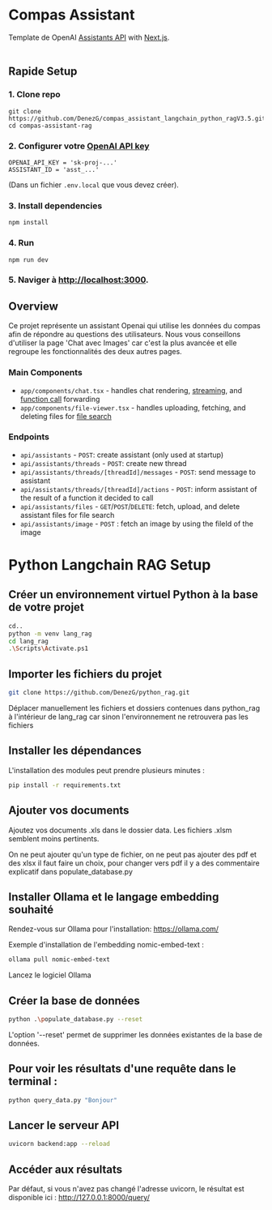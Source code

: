 # Compas Assistant
Template de OpenAI [Assistants API](https://platform.openai.com/docs/assistants/overview) with [Next.js](https://nextjs.org/docs).
<br/>
<br/>


## Rapide Setup

### 1. Clone repo
```shell
git clone https://github.com/DenezG/compas_assistant_langchain_python_ragV3.5.git
cd compas-assistant-rag
```

### 2. Configurer votre [OpenAI API key](https://platform.openai.com/api-keys)
```shell
OPENAI_API_KEY = 'sk-proj-...'
ASSISTANT_ID = 'asst_...'
```
(Dans un fichier `.env.local` que vous devez créer).

### 3. Install dependencies
```shell
npm install
```

### 4. Run
```shell
npm run dev
```

### 5. Naviger à [http://localhost:3000](http://localhost:3000).

## Overview

Ce projet représente un assistant Openai qui utilise les données du compas afin de répondre au questions des utilisateurs.
Nous vous conseillons d'utiliser la page 'Chat avec Images' car c'est la plus avancée et elle regroupe les fonctionnalités des deux autres pages.


### Main Components

- `app/components/chat.tsx` - handles chat rendering, [streaming](https://platform.openai.com/docs/assistants/overview?context=with-streaming), and [function call](https://platform.openai.com/docs/assistants/tools/function-calling/quickstart?context=streaming&lang=node.js) forwarding
- `app/components/file-viewer.tsx` - handles uploading, fetching, and deleting files for [file search](https://platform.openai.com/docs/assistants/tools/file-search)

### Endpoints

- `api/assistants` - `POST`: create assistant (only used at startup)
- `api/assistants/threads` - `POST`: create new thread
- `api/assistants/threads/[threadId]/messages` - `POST`: send message to assistant
- `api/assistants/threads/[threadId]/actions` - `POST`: inform assistant of the result of a function it decided to call
- `api/assistants/files` - `GET`/`POST`/`DELETE`: fetch, upload, and delete assistant files for file search
- `api/assistants/image` - `POST` : fetch an image by using the fileId of the image


# Python Langchain RAG Setup

## Créer un environnement virtuel Python à la base de votre projet
```sh
cd..
python -m venv lang_rag
cd lang_rag
.\Scripts\Activate.ps1
```

## Importer les fichiers du projet
```sh
git clone https://github.com/DenezG/python_rag.git
```
Déplacer manuellement les fichiers et dossiers contenues dans python_rag à l'intérieur de lang_rag car sinon l'environnement ne retrouvera pas les fichiers

## Installer les dépendances
L'installation des modules peut prendre plusieurs minutes :

```sh
pip install -r requirements.txt
```

## Ajouter vos documents
Ajoutez vos documents .xls dans le dossier data. Les fichiers .xlsm semblent moins pertinents.

On ne peut ajouter qu'un type de fichier, on ne peut pas ajouter des pdf et des xlsx il faut faire un choix,
pour changer vers pdf il y a des commentaire explicatif dans populate_database.py

## Installer Ollama et le langage embedding souhaité
Rendez-vous sur Ollama pour l'installation: https://ollama.com/ 

Exemple d'installation de l'embedding nomic-embed-text :
```sh
ollama pull nomic-embed-text
```
Lancez le logiciel Ollama

## Créer la base de données
```sh
python .\populate_database.py --reset
```
L'option '--reset' permet de supprimer les données existantes de la base de données.

## Pour voir les résultats d'une requête dans le terminal :

```sh
python query_data.py "Bonjour"
```

## Lancer le serveur API
```sh
uvicorn backend:app --reload
```

## Accéder aux résultats
Par défaut, si vous n'avez pas changé l'adresse uvicorn, le résultat est disponible ici :
http://127.0.0.1:8000/query/
